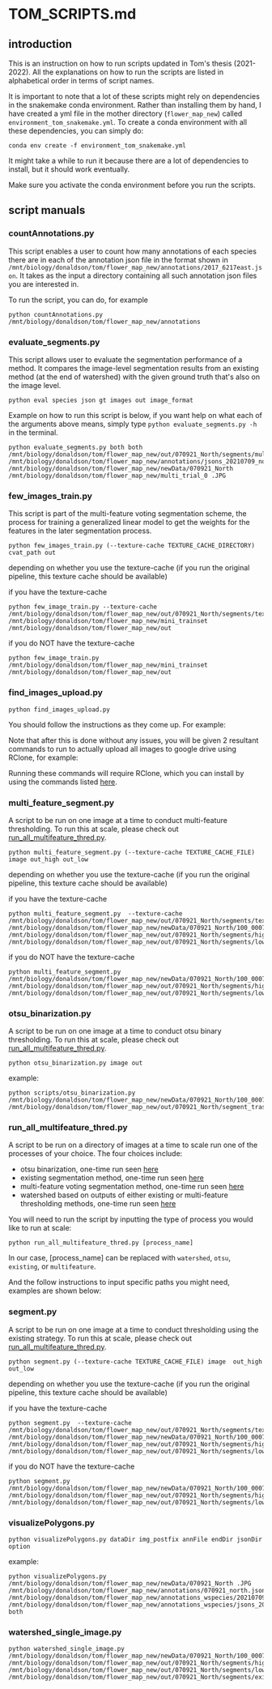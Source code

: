 # TOM_SCRIPTS.md

## introduction
This is an instruction on how to run scripts updated in Tom's thesis (2021-2022). All the explanations on how to run the scripts are listed in alphabetical order in terms of script names.

It is important to note that a lot of these scripts might rely on dependencies in the snakemake conda environment. Rather than installing them by hand, I have created a yml file in the mother directory (`flower_map_new`) called `environment_tom_snakemake.yml`. To create a conda environment with all these dependencies, you can simply do:

```
conda env create -f environment_tom_snakemake.yml
```

It might take a while to run it because there are a lot of dependencies to install, but it should work eventually.

Make sure you activate the conda environment before you run the scripts.

## script manuals

### countAnnotations.py

This script enables a user to count how many annotations of each species there are in each of the annotation json file in the format shown in `/mnt/biology/donaldson/tom/flower_map_new/annotations/2017_6217east.json`. It takes as the input a directory containing all such annotation json files you are interested in.

To run the script, you can do, for example
```
python countAnnotations.py /mnt/biology/donaldson/tom/flower_map_new/annotations
```

### evaluate_segments.py

This script allows user to evaluate the segmentation performance of a method. It compares the image-level segmentation results from an existing method (at the end of watershed) with the given ground truth that's also on the image level.

```
python eval species json gt images out image_format
```

Example on how to run this script is below, if you want help on what each of the arguments above means, simply type `python evaluate_segments.py -h` in the terminal.

```
python evaluate_segments.py both both /mnt/biology/donaldson/tom/flower_map_new/out/070921_North/segments/multi_watershed /mnt/biology/donaldson/tom/flower_map_new/annotations/jsons_20210709_north /mnt/biology/donaldson/tom/flower_map_new/newData/070921_North /mnt/biology/donaldson/tom/flower_map_new/multi_trial_0 .JPG
```


### few_images_train.py
This script is part of the multi-feature voting segmentation scheme, the process for training a generalized linear model to get the weights for the features in the later segmentation process.

```
python few_images_train.py (--texture-cache TEXTURE_CACHE_DIRECTORY) cvat_path out
```

depending on whether you use the texture-cache (if you run the original pipeline, this texture cache should be available)

if you have the texture-cache
```
python few_image_train.py --texture-cache /mnt/biology/donaldson/tom/flower_map_new/out/070921_North/segments/texture /mnt/biology/donaldson/tom/flower_map_new/mini_trainset /mnt/biology/donaldson/tom/flower_map_new/out 
```

if you do NOT have the texture-cache
```
python few_image_train.py /mnt/biology/donaldson/tom/flower_map_new/mini_trainset /mnt/biology/donaldson/tom/flower_map_new/out 
```

### find_images_upload.py 

```
python find_images_upload.py
```

You should follow the instructions as they come up. For example: 


Note that after this is done without any issues, you will be given 2 resultant commands to run to actually upload all images to google drive using RClone, for example:


Running these commands will require RClone, which you can install by using the commands listed [here](https://anaconda.org/conda-forge/rclone).


### multi_feature_segment.py

A script to be run on one image at a time to conduct multi-feature thresholding. To run this at scale, please check out [run_all_multifeature_thred.py](#runallmultifeaturethredpy).

```
python multi_feature_segment.py (--texture-cache TEXTURE_CACHE_FILE) image out_high out_low
```

depending on whether you use the texture-cache (if you run the original pipeline, this texture cache should be available)

if you have the texture-cache

```
python multi_feature_segment.py  --texture-cache /mnt/biology/donaldson/tom/flower_map_new/out/070921_North/segments/texture/100_0007_0001.npy /mnt/biology/donaldson/tom/flower_map_new/newData/070921_North/100_0007_0001.JPG /mnt/biology/donaldson/tom/flower_map_new/out/070921_North/segments/high/100_0007_0001_trial.json /mnt/biology/donaldson/tom/flower_map_new/out/070921_North/segments/low/100_0007_0001_trial.json
```

if you do NOT have the texture-cache
```
python multi_feature_segment.py  /mnt/biology/donaldson/tom/flower_map_new/newData/070921_North/100_0007_0003.JPG /mnt/biology/donaldson/tom/flower_map_new/out/070921_North/segments/high/100_0007_0003_trial.json /mnt/biology/donaldson/tom/flower_map_new/out/070921_North/segments/low/100_0007_0001_trial.json
```

### otsu_binarization.py

A script to be run on one image at a time to conduct otsu binary thresholding. To run this at scale, please check out [run_all_multifeature_thred.py](#runallmultifeaturethredpy).


```
python otsu_binarization.py image out
```

example:
```
python scripts/otsu_binarization.py /mnt/biology/donaldson/tom/flower_map_new/newData/070921_North/100_0007_0005.JPG /mnt/biology/donaldson/tom/flower_map_new/out/070921_North/segment_trash/100_0007_0005_trial.json
```
### run_all_multifeature_thred.py 

A script to be run on a directory of images at a time to scale run one of the processes of your choice. The four choices include:
- otsu binarization, one-time run seen [here](#otsubinarizationpy)
- existing segmentation method, one-time run seen [here](#segmentpy)
- multi-feature voting segmentation method, one-time run seen [here](#multifeaturesegmentpy)
- watershed based on outputs of either existing or multi-feature thresholding methods, one-time run seen [here](#watershedsingleimagepy)

You will need to run the script by inputting the type of process you would like to run at scale:

```
python run_all_multifeature_thred.py [process_name] 
```

In our case, [process_name] can be replaced with `watershed`, `otsu`, `existing`, or `multifeature`.

And the follow instructions to input specific paths you might need, examples are shown below:




### segment.py

A script to be run on one image at a time to conduct thresholding using the existing strategy. To run this at scale, please check out [run_all_multifeature_thred.py](#runallmultifeaturethredpy).


```
python segment.py (--texture-cache TEXTURE_CACHE_FILE) image  out_high out_low
```

depending on whether you use the texture-cache (if you run the original pipeline, this texture cache should be available)

if you have the texture-cache 

```
python segment.py  --texture-cache /mnt/biology/donaldson/tom/flower_map_new/out/070921_North/segments/texture/100_0007_0002.npy /mnt/biology/donaldson/tom/flower_map_new/newData/070921_North/100_0007_0002.JPG /mnt/biology/donaldson/tom/flower_map_new/out/070921_North/segments/high/100_0007_0002_trial.json /mnt/biology/donaldson/tom/flower_map_new/out/070921_North/segments/low/100_0007_0002_trial.json
```

if you do NOT have the texture-cache
```
python segment.py  /mnt/biology/donaldson/tom/flower_map_new/newData/070921_North/100_0007_0002.JPG /mnt/biology/donaldson/tom/flower_map_new/out/070921_North/segments/high/100_0007_0002_trial.json /mnt/biology/donaldson/tom/flower_map_new/out/070921_North/segments/low/100_0007_0002_trial.json```
```

### visualizePolygons.py

```
python visualizePolygons.py dataDir img_postfix annFile endDir jsonDir option
```
example:
```
python visualizePolygons.py /mnt/biology/donaldson/tom/flower_map_new/newData/070921_North .JPG /mnt/biology/donaldson/tom/flower_map_new/annotations/070921_north.json /mnt/biology/donaldson/tom/flower_map_new/annotations_wspecies/20210709north_annotated /mnt/biology/donaldson/tom/flower_map_new/annotations_wspecies/jsons_20210709_north both
```

### watershed_single_image.py


```
python watershed_single_image.py /mnt/biology/donaldson/tom/flower_map_new/newData/070921_North/100_0007_0002.JPG /mnt/biology/donaldson/tom/flower_map_new/out/070921_North/segments/high/100_0007_0002.json /mnt/biology/donaldson/tom/flower_map_new/out/070921_North/segments/low/100_0007_0002.json /mnt/biology/donaldson/tom/flower_map_new/out/070921_North/segments/existing_watershed/100_0007_0002.json

```

